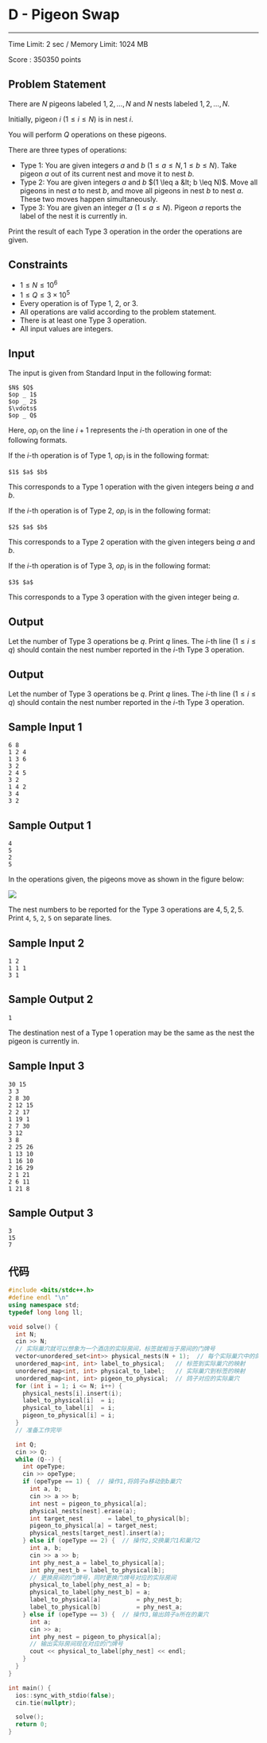 # **D - Pigeon Swap**

------

Time Limit: 2 sec / Memory Limit: 1024 MB

Score : 350350 points

## Problem Statement

There are $N$ pigeons labeled $1, 2, \ldots, N$ and $N$ nests labeled $1, 2, \ldots, N$.

Initially, pigeon $i$ $(1 \leq i \leq N)$ is in nest $i$.

You will perform $Q$ operations on these pigeons.

There are three types of operations:

-   Type $1$: You are given integers $a$ and $b$ $(1 \leq a \leq N, 1 \leq b \leq N)$. Take pigeon $a$ out of its current nest and move it to nest $b$.
-   Type $2$: You are given integers $a$ and $b$ $(1 \leq a &lt; b \leq N)$. Move all pigeons in nest $a$ to nest $b$, and move all pigeons in nest $b$ to nest $a$. These two moves happen simultaneously.
-   Type $3$: You are given an integer $a$ $(1 \leq a \leq N)$. Pigeon $a$ reports the label of the nest it is currently in.

Print the result of each Type $3$ operation in the order the operations are given.

## Constraints

-   $1 \leq N \leq 10^6$
-   $1 \leq Q \leq 3 \times 10^5$
-   Every operation is of Type $1$, $2$, or $3$.
-   All operations are valid according to the problem statement.
-   There is at least one Type $3$ operation.
-   All input values are integers.

## Input

The input is given from Standard Input in the following format:

```
$N$ $Q$
$op _ 1$
$op _ 2$
$\vdots$
$op _ Q$
```

Here, $op _ i$ on the line $i+1$ represents the $i$\-th operation in one of the following formats.

If the $i$\-th operation is of Type $1$, $op _ i$ is in the following format:

```
$1$ $a$ $b$
```

This corresponds to a Type $1$ operation with the given integers being $a$ and $b$.

If the $i$\-th operation is of Type $2$, $op _ i$ is in the following format:

```
$2$ $a$ $b$
```

This corresponds to a Type $2$ operation with the given integers being $a$ and $b$.

If the $i$\-th operation is of Type $3$, $op _ i$ is in the following format:

```
$3$ $a$
```

This corresponds to a Type $3$ operation with the given integer being $a$.

## Output

Let the number of Type $3$ operations be $q$. Print $q$ lines. The $i$\-th line $(1 \leq i \leq q)$ should contain the nest number reported in the $i$\-th Type $3$ operation.

## Output

Let the number of Type $3$ operations be $q$. Print $q$ lines. The $i$\-th line $(1 \leq i \leq q)$ should contain the nest number reported in the $i$\-th Type $3$ operation.

## Sample Input 1

```
6 8
1 2 4
1 3 6
3 2
2 4 5
3 2
1 4 2
3 4
3 2
```

## Sample Output 1

```
4
5
2
5
```

In the operations given, the pigeons move as shown in the figure below:

![](https://gitee.com/chen-houchao/images/raw/master/img/20250301213559005.png)

The nest numbers to be reported for the Type $3$ operations are $4,5,2,5$. Print `4`, `5`, `2`, `5` on separate lines.

## Sample Input 2

```
1 2
1 1 1
3 1
```

## Sample Output 2

```
1
```

The destination nest of a Type $1$ operation may be the same as the nest the pigeon is currently in.

## Sample Input 3

```
30 15
3 3
2 8 30
2 12 15
2 2 17
1 19 1
2 7 30
3 12
3 8
2 25 26
1 13 10
1 16 10
2 16 29
2 1 21
2 6 11
1 21 8
```

## Sample Output 3

```
3
15
7
```

## 代码

```cpp
#include <bits/stdc++.h>
#define endl "\n"
using namespace std;
typedef long long ll;

void solve() {
  int N;
  cin >> N;
  // 实际巢穴就可以想象为一个酒店的实际房间，标签就相当于房间的门牌号
  vector<unordered_set<int>> physical_nests(N + 1);  // 每个实际巢穴中的鸽子
  unordered_map<int, int> label_to_physical;   // 标签到实际巢穴的映射
  unordered_map<int, int> physical_to_label;   // 实际巢穴到标签的映射
  unordered_map<int, int> pigeon_to_physical;  // 鸽子对应的实际巢穴
  for (int i = 1; i <= N; i++) {
    physical_nests[i].insert(i);
    label_to_physical[i]  = i;
    physical_to_label[i]  = i;
    pigeon_to_physical[i] = i;
  }
  // 准备工作完毕

  int Q;
  cin >> Q;
  while (Q--) {
    int opeType;
    cin >> opeType;
    if (opeType == 1) {  // 操作1,将鸽子a移动到b巢穴
      int a, b;
      cin >> a >> b;
      int nest = pigeon_to_physical[a];
      physical_nests[nest].erase(a);
      int target_nest       = label_to_physical[b];
      pigeon_to_physical[a] = target_nest;
      physical_nests[target_nest].insert(a);
    } else if (opeType == 2) {  // 操作2,交换巢穴1和巢穴2
      int a, b;
      cin >> a >> b;
      int phy_nest_a = label_to_physical[a];
      int phy_nest_b = label_to_physical[b];
      // 更换房间的门牌号，同时更换门牌号对应的实际房间
      physical_to_label[phy_nest_a] = b;
      physical_to_label[phy_nest_b] = a;
      label_to_physical[a]          = phy_nest_b;
      label_to_physical[b]          = phy_nest_a;
    } else if (opeType == 3) {  // 操作3,输出鸽子a所在的巢穴
      int a;
      cin >> a;
      int phy_nest = pigeon_to_physical[a];
      // 输出实际房间现在对应的门牌号
      cout << physical_to_label[phy_nest] << endl;
    }
  }
}

int main() {
  ios::sync_with_stdio(false);
  cin.tie(nullptr);

  solve();
  return 0;
}
```

